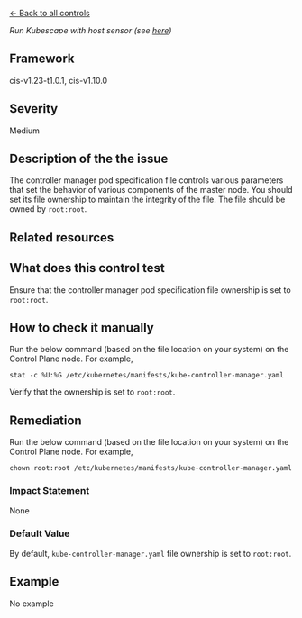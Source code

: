 [← Back to all controls](index.md)


_Run Kubescape with host sensor (see [here](../../components/host-sensor))_

## Framework

cis-v1.23-t1.0.1, cis-v1.10.0

## Severity

Medium

## Description of the the issue

The controller manager pod specification file controls various parameters that set the behavior of various components of the master node. You should set its file ownership to maintain the integrity of the file. The file should be owned by `root:root`.

## Related resources

## What does this control test

Ensure that the controller manager pod specification file ownership is set to `root:root`.

## How to check it manually

Run the below command (based on the file location on your system) on the Control Plane node. For example,

```
stat -c %U:%G /etc/kubernetes/manifests/kube-controller-manager.yaml

```

 Verify that the ownership is set to `root:root`.

## Remediation

Run the below command (based on the file location on your system) on the Control Plane node. For example,

```
chown root:root /etc/kubernetes/manifests/kube-controller-manager.yaml

```

### Impact Statement

None

### Default Value

By default, `kube-controller-manager.yaml` file ownership is set to `root:root`.

## Example

No example

